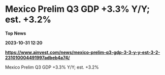 # Mexico Prelim Q3 GDP +3.3% Y/Y; est. +3.2%
**Top News**

**2023-10-31 12:20**

**https://www.ainvest.com/news/mexico-prelim-q3-gdp-3-3-y-y-est-3-2-231010004491997adbeb4a74/**

Mexico Prelim Q3 GDP +3.3% Y/Y; est. +3.2%